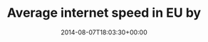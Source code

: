 ---
retweeted: false
source: <a href="http://mvilla.it/fenix" rel="nofollow">Fenix for Android</a>
entities:
  hashtags: []
  symbols: []
  user_mentions: []
  urls:
  - url: http://t.co/N23AX6odWB
    expanded_url: http://i.imgur.com/fWC3sJb.png
    display_url: i.imgur.com/fWC3sJb.png
    indices:
    - '42'
    - '64'
display_text_range:
- '0'
- '64'
favorite_count: '2'
id_str: '497442928139448320'
truncated: false
retweet_count: '0'
id: '497442928139448320'
possibly_sensitive: false
created_at: Thu Aug 07 18:03:30 +0000 2014
favorited: false
full_text: Average internet speed in EU by country -
lang: en
quote_url: http://i.imgur.com/fWC3sJb.png
tags:
- pesos:twitter
date: '2014-08-07T18:03:30+00:00'
src: https://twitter.com/bascht/status/497442928139448320
original_url: https://twitter.com/bascht/status/497442928139448320
type: twitter_tweet
text: Average internet speed in EU by country -
title: Average internet speed in EU by

---